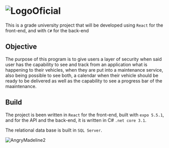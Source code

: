# ![LogoOficial](https://user-images.githubusercontent.com/65257215/183744805-a84a8414-4a62-4a4a-9ee1-ab7e7eee1776.png)
This is a grade university project that will be developed using `React` for the front-end, and with `C#` for the back-end

## Objective
The purpose of this program is to give users a layer of security when said user has the capability to see and track from an application what is happening to their vehicles, when they are put into a maintenance service, also being possible to see both, a calendar when their vehicle should be ready to be delivered as well as the capability to see a progress bar of the maaintenance.

## Build
The project is been written in `React` for the front-end, built with `expo 5.5.1`, and for the API and the back-end, it is written in C# `.net core 3.1`.

The relational data base is built in `SQL Server`.


![AngryMadeline2](https://user-images.githubusercontent.com/65257215/183744379-e1ee0991-f5bd-4e5f-ad90-479ab0ef3929.jpg)

